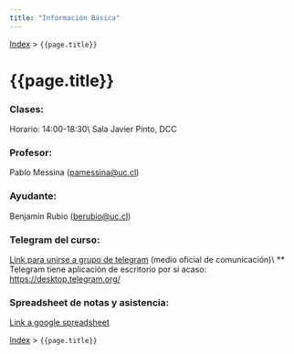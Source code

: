 ```yaml
---
title: "Información Básica"
---
```


[Index](../index) > ```{{page.title}}```

# {{page.title}}

### Clases:
Horario: 14:00-18:30\\
Sala Javier Pinto, DCC

### Profesor:
Pablo Messina (<pamessina@uc.cl>)

### Ayudante:
Benjamín Rubio (<berubio@uc.cl>)

### Telegram del curso:
[Link para unirse a grupo de telegram](https://t.me/joinchat/BnXT11P6uLrfCpUIZWk25Q) (medio oficial de comunicación)\\
 \*\* Telegram tiene aplicación de escritorio por si acaso: <https://desktop.telegram.org/>

### Spreadsheet de notas y asistencia:
[Link a google spreadsheet](https://docs.google.com/spreadsheets/d/148QVdpnsCeT4iTTXKosLiey2mepM2kp95l0tql2HPKA/edit#gid=0)

[Index](../index) > ```{{page.title}}```

